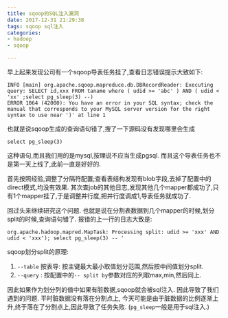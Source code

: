 ```yaml
---
title: sqoop的SQL注入漏洞
date: 2017-12-31 21:29:38
tags: sqoop sql注入
categories:
- hadoop 
- sqoop

---
```



早上起来发现公司有一个sqoop导表任务挂了,查看日志错误提示大致如下:
```
INFO [main] org.apache.sqoop.mapreduce.db.DBRecordReader: Executing query: SELECT id,xxx FROM taname where ( udid >= 'abc' ) AND ( udid < 'xx' ;select pg_sleep(3) --)
ERROR 1064 (42000): You have an error in your SQL syntax; check the manual that corresponds to your MySQL server version for the right syntax to use near ')' at line 1
```

也就是说sqoop生成的查询语句错了,搜了一下源码没有发现哪里会生成
```
select pg_sleep(3)
```
这种语句,而且我们用的是mysql,按理说不应当生成pgsql.
而且这个导表任务也不是第一天上线了,此前一直是好好的.

首先按照经验,调整了分隔符配置;查看表结构发现有blob字段,去掉了配置中的direct模式,均没有效果.
其次查job的其他日志,发现其他几个mapper都成功了,只有1个mapper挂了,于是调整并行度,把并行度调成1,导表任务就成功了.

回过头来继续研究这个问题.
也就是说在分割表数据到几个mapper的时候,划分split的时候,查询语句错了.
报错的上一行的日志大致是:
```
org.apache.hadoop.mapred.MapTask: Processing split: udid >= 'xxx' AND udid < 'xxx'); select pg_sleep(3) -- '
```

sqoop划分split的原理:
1. `--table` 按表导: 按主键最大最小取值划分范围,然后按中间值划分split.
2. `--query` : 按配置中的`-- split by`参数对应的列取max,min,然后同上.

因此如果作为划分列的值中如果有脏数据,sqoop就会被sql注入.
因此导致了我们遇到的问题.
平时脏数据没有落在分割点上, 今天可能是由于脏数据的比例逐渐上升,终于落在了分割点上,因此导致了任务失败.
(`pg_sleep`一般是用于sql注入.)